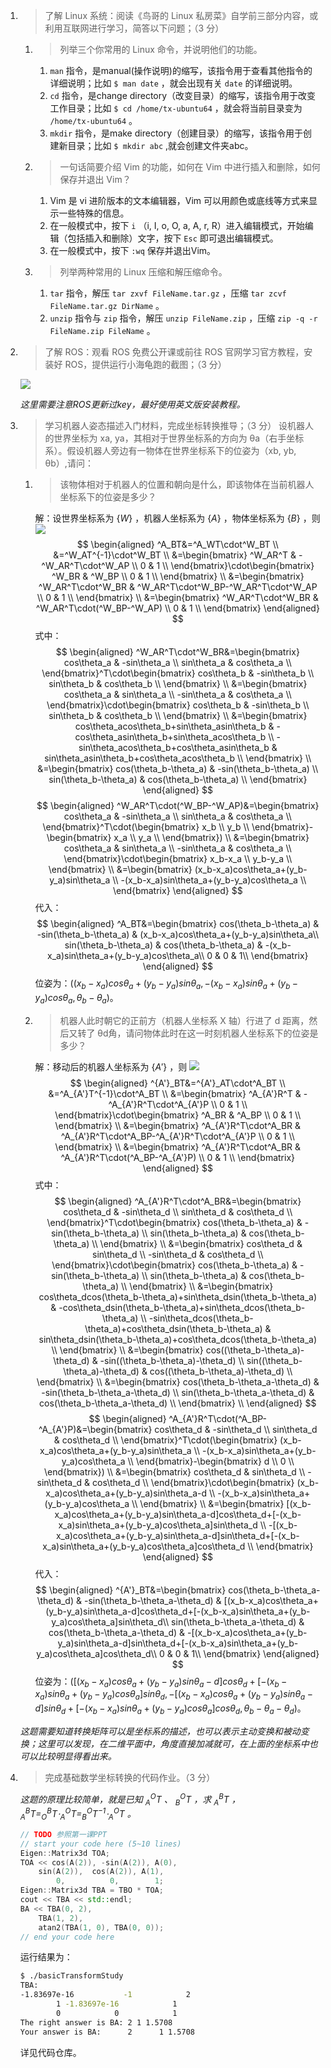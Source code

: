 1. > 了解 Linux 系统：阅读《鸟哥的 Linux 私房菜》自学前三部分内容，或利用互联网进行学习，简答以下问题；（3 分）
   1. > 列举三个你常用的 Linux 命令，并说明他们的功能。
      1. `man` 指令，是manual(操作说明)的缩写，该指令用于查看其他指令的详细说明；比如 `$ man date` ，就会出现有关 `date` 的详细说明。
      2. `cd` 指令，是change directory（改变目录）的缩写，该指令用于改变工作目录；比如 `$ cd /home/tx-ubuntu64` ，就会将当前目录变为 `/home/tx-ubuntu64` 。
      3. `mkdir` 指令，是make directory（创建目录）的缩写，该指令用于创建新目录；比如 `$ mkdir abc` ,就会创建文件夹abc。
   2. > 一句话简要介绍 Vim 的功能，如何在 Vim 中进行插入和删除，如何保存并退出 Vim？
      1. Vim 是 vi 进阶版本的文本编辑器，Vim 可以用颜色或底线等方式来显示一些特殊的信息。
      2. 在一般模式中，按下 `i` （i, I, o, O, a, A, r, R）进入编辑模式，开始编辑（包括插入和删除）文字，按下 `Esc` 即可退出编辑模式。
      3. 在一般模式中，按下 `:wq` 保存并退出Vim。
   3. > 列举两种常用的 Linux 压缩和解压缩命令。
      1. `tar` 指令，解压 `tar zxvf FileName.tar.gz` ，压缩 `tar zcvf FileName.tar.gz DirName` 。
      2. `unzip` 指令与 `zip` 指令，解压 `unzip FileName.zip` ，压缩 `zip -q -r FileName.zip FileName` 。
  
2. > 了解 ROS：观看 ROS 免费公开课或前往 ROS 官网学习官方教程，安装好 ROS，提供运行小海龟跑的截图；（3 分）
  
    ![](attachments/第二题截图.png)  
  
    *这里需要注意ROS更新过key，最好使用英文版安装教程。*  
  
3. > 学习机器人姿态描述入门材料，完成坐标转换推导；（3 分）
设机器人的世界坐标为 xa, ya，其相对于世界坐标系的方向为 θa（右手坐标系）。假设机器人旁边有一物体在世界坐标系下的位姿为（xb, yb, θb）,请问：
   1. > 该物体相对于机器人的位置和朝向是什么，即该物体在当前机器人坐标系下的位姿是多少？
  
        解：设世界坐标系为 $\{W\}$ ，机器人坐标系为 $\{A\}$ ，物体坐标系为 $\{B\}$ ，则
        ![](attachments/3.1图.png)
        $$
            \begin{aligned}
            ^A_BT&=^A_WT\cdot^W_BT \\
            &=^W_AT^{-1}\cdot^W_BT \\
            &=\begin{bmatrix}
            ^W_AR^T & -^W_AR^T\cdot^W_AP \\
            0 & 1 \\
            \end{bmatrix}\cdot\begin{bmatrix}
            ^W_BR & ^W_BP \\
            0 & 1 \\
            \end{bmatrix} \\
            &=\begin{bmatrix}
            ^W_AR^T\cdot^W_BR & ^W_AR^T\cdot^W_BP-^W_AR^T\cdot^W_AP \\
            0 & 1 \\
            \end{bmatrix} \\
            &=\begin{bmatrix}
            ^W_AR^T\cdot^W_BR & ^W_AR^T\cdot(^W_BP-^W_AP) \\
            0 & 1 \\
            \end{bmatrix}
            \end{aligned}
        $$
        式中：
        $$
            \begin{aligned}
            ^W_AR^T\cdot^W_BR&=\begin{bmatrix}
            cos\theta_a & -sin\theta_a \\
            sin\theta_a & cos\theta_a \\
            \end{bmatrix}^T\cdot\begin{bmatrix}
            cos\theta_b & -sin\theta_b \\
            sin\theta_b & cos\theta_b \\
            \end{bmatrix} \\
            &=\begin{bmatrix}
            cos\theta_a & sin\theta_a \\
            -sin\theta_a & cos\theta_a \\
            \end{bmatrix}\cdot\begin{bmatrix}
            cos\theta_b & -sin\theta_b \\
            sin\theta_b & cos\theta_b \\
            \end{bmatrix}  \\
            &=\begin{bmatrix}
            cos\theta_acos\theta_b+sin\theta_asin\theta_b & -cos\theta_asin\theta_b+sin\theta_acos\theta_b \\
            -sin\theta_acos\theta_b+cos\theta_asin\theta_b & sin\theta_asin\theta_b+cos\theta_acos\theta_b \\
            \end{bmatrix}  \\
            &=\begin{bmatrix}
            cos(\theta_b-\theta_a) & -sin(\theta_b-\theta_a) \\
            sin(\theta_b-\theta_a) & cos(\theta_b-\theta_a) \\
            \end{bmatrix}
            \end{aligned}
        $$
        $$
            \begin{aligned}
            ^W_AR^T\cdot(^W_BP-^W_AP)&=\begin{bmatrix}
            cos\theta_a & -sin\theta_a \\
            sin\theta_a & cos\theta_a \\
            \end{bmatrix}^T\cdot(\begin{bmatrix}
            x_b \\
            y_b \\
            \end{bmatrix}-\begin{bmatrix}
            x_a \\
            y_a \\
            \end{bmatrix}) \\
            &=\begin{bmatrix}
            cos\theta_a & sin\theta_a \\
            -sin\theta_a & cos\theta_a \\
            \end{bmatrix}\cdot\begin{bmatrix}
            x_b-x_a \\
            y_b-y_a \\
            \end{bmatrix}  \\
            &=\begin{bmatrix}
            (x_b-x_a)cos\theta_a+(y_b-y_a)sin\theta_a \\
            -(x_b-x_a)sin\theta_a+(y_b-y_a)cos\theta_a \\
            \end{bmatrix}
            \end{aligned}
        $$
        代入：
        $$
            \begin{aligned}
            ^A_BT&=\begin{bmatrix}
            cos(\theta_b-\theta_a) & -sin(\theta_b-\theta_a) & (x_b-x_a)cos\theta_a+(y_b-y_a)sin\theta_a\\
            sin(\theta_b-\theta_a) & cos(\theta_b-\theta_a) & -(x_b-x_a)sin\theta_a+(y_b-y_a)cos\theta_a\\
            0 & 0 & 1\\
            \end{bmatrix}
            \end{aligned}
        $$
        位姿为：$((x_b-x_a)cos\theta_a+(y_b-y_a)sin\theta_a,-(x_b-x_a)sin\theta_a+(y_b-y_a)cos\theta_a,\theta_b-\theta_a)$。
  
   2. > 机器人此时朝它的正前方（机器人坐标系 X 轴）行进了 d 距离，然后又转了 θd角，请问物体此时在这一时刻机器人坐标系下的位姿是多少？

        解：移动后的机器人坐标系为 $\{A'\}$ ，则
        ![](attachments/3.2图.png)
        $$
            \begin{aligned}
            ^{A'}_BT&=^{A'}_AT\cdot^A_BT \\
            &=^A_{A'}T^{-1}\cdot^A_BT \\
            &=\begin{bmatrix}
            ^A_{A'}R^T & -^A_{A'}R^T\cdot^A_{A'}P \\
            0 & 1 \\
            \end{bmatrix}\cdot\begin{bmatrix}
            ^A_BR & ^A_BP \\
            0 & 1 \\
            \end{bmatrix} \\
            &=\begin{bmatrix}
            ^A_{A'}R^T\cdot^A_BR & ^A_{A'}R^T\cdot^A_BP-^A_{A'}R^T\cdot^A_{A'}P \\
            0 & 1 \\
            \end{bmatrix} \\
            &=\begin{bmatrix}
            ^A_{A'}R^T\cdot^A_BR & ^A_{A'}R^T\cdot(^A_BP-^A_{A'}P) \\
            0 & 1 \\
            \end{bmatrix}
            \end{aligned}
        $$
        式中：
        $$
            \begin{aligned}
            ^A_{A'}R^T\cdot^A_BR&=\begin{bmatrix}
            cos\theta_d & -sin\theta_d \\
            sin\theta_d & cos\theta_d \\
            \end{bmatrix}^T\cdot\begin{bmatrix}
            cos(\theta_b-\theta_a) & -sin(\theta_b-\theta_a) \\
            sin(\theta_b-\theta_a) & cos(\theta_b-\theta_a) \\
            \end{bmatrix} \\
            &=\begin{bmatrix}
            cos\theta_d & sin\theta_d \\
            -sin\theta_d & cos\theta_d \\
            \end{bmatrix}\cdot\begin{bmatrix}
            cos(\theta_b-\theta_a) & -sin(\theta_b-\theta_a) \\
            sin(\theta_b-\theta_a) & cos(\theta_b-\theta_a) \\
            \end{bmatrix}  \\
            &=\begin{bmatrix}
            cos\theta_dcos(\theta_b-\theta_a)+sin\theta_dsin(\theta_b-\theta_a) & -cos\theta_dsin(\theta_b-\theta_a)+sin\theta_dcos(\theta_b-\theta_a) \\
            -sin\theta_dcos(\theta_b-\theta_a)+cos\theta_dsin(\theta_b-\theta_a) & sin\theta_dsin(\theta_b-\theta_a)+cos\theta_dcos(\theta_b-\theta_a) \\
            \end{bmatrix}  \\
            &=\begin{bmatrix}
            cos((\theta_b-\theta_a)-\theta_d) & -sin((\theta_b-\theta_a)-\theta_d) \\
            sin((\theta_b-\theta_a)-\theta_d) & cos((\theta_b-\theta_a)-\theta_d) \\
            \end{bmatrix} \\
            &=\begin{bmatrix}
            cos(\theta_b-\theta_a-\theta_d) & -sin(\theta_b-\theta_a-\theta_d) \\
            sin(\theta_b-\theta_a-\theta_d) & cos(\theta_b-\theta_a-\theta_d) \\
            \end{bmatrix} \\
            \end{aligned}
        $$
        $$
            \begin{aligned}
            ^A_{A'}R^T\cdot(^A_BP-^A_{A'}P)&=\begin{bmatrix}
            cos\theta_d & -sin\theta_d \\
            sin\theta_d & cos\theta_d \\
            \end{bmatrix}^T\cdot(\begin{bmatrix}
            (x_b-x_a)cos\theta_a+(y_b-y_a)sin\theta_a \\
            -(x_b-x_a)sin\theta_a+(y_b-y_a)cos\theta_a \\
            \end{bmatrix}-\begin{bmatrix}
            d \\
            0 \\
            \end{bmatrix}) \\
            &=\begin{bmatrix}
            cos\theta_d & sin\theta_d \\
            -sin\theta_d & cos\theta_d \\
            \end{bmatrix}\cdot\begin{bmatrix}
            (x_b-x_a)cos\theta_a+(y_b-y_a)sin\theta_a-d \\
            -(x_b-x_a)sin\theta_a+(y_b-y_a)cos\theta_a \\
            \end{bmatrix}  \\
            &=\begin{bmatrix}
            [(x_b-x_a)cos\theta_a+(y_b-y_a)sin\theta_a-d]cos\theta_d+[-(x_b-x_a)sin\theta_a+(y_b-y_a)cos\theta_a]sin\theta_d \\
            -[(x_b-x_a)cos\theta_a+(y_b-y_a)sin\theta_a-d]sin\theta_d+[-(x_b-x_a)sin\theta_a+(y_b-y_a)cos\theta_a]cos\theta_d \\
            \end{bmatrix}
            \end{aligned}
        $$
        代入：
        $$
            \begin{aligned}
            ^{A'}_BT&=\begin{bmatrix}
            cos(\theta_b-\theta_a-\theta_d) & -sin(\theta_b-\theta_a-\theta_d) & [(x_b-x_a)cos\theta_a+(y_b-y_a)sin\theta_a-d]cos\theta_d+[-(x_b-x_a)sin\theta_a+(y_b-y_a)cos\theta_a]sin\theta_d\\
            sin(\theta_b-\theta_a-\theta_d) & cos(\theta_b-\theta_a-\theta_d) & -[(x_b-x_a)cos\theta_a+(y_b-y_a)sin\theta_a-d]sin\theta_d+[-(x_b-x_a)sin\theta_a+(y_b-y_a)cos\theta_a]cos\theta_d\\
            0 & 0 & 1\\
            \end{bmatrix}
            \end{aligned}
        $$
        位姿为：$([(x_b-x_a)cos\theta_a+(y_b-y_a)sin\theta_a-d]cos\theta_d+[-(x_b-x_a)sin\theta_a+(y_b-y_a)cos\theta_a]sin\theta_d,-[(x_b-x_a)cos\theta_a+(y_b-y_a)sin\theta_a-d]sin\theta_d+[-(x_b-x_a)sin\theta_a+(y_b-y_a)cos\theta_a]cos\theta_d,\theta_b-\theta_a-\theta_d)$。  
  
    *这题需要知道转换矩阵可以是坐标系的描述，也可以表示主动变换和被动变换；这里可以发现，在二维平面中，角度直接加减就可，在上面的坐标系中也可以比较明显得看出来。*  
  
4. > 完成基础数学坐标转换的代码作业。（3 分） 
  
    *这题的原理比较简单，就是已知 $^O_AT$ 、 $^O_BT$ ，求 $^B_AT$ ， $^B_AT=^B_OT\cdot^O_AT=^O_BT^{-1}\cdot^O_AT$ 。*  
  
    ```cpp
    // TODO 参照第一课PPT
    // start your code here (5~10 lines)
    Eigen::Matrix3d TOA;
    TOA << cos(A(2)), -sin(A(2)), A(0),
        sin(A(2)),  cos(A(2)), A(1),
            0,          0,        1;
    Eigen::Matrix3d TBA = TBO * TOA;
    cout << TBA << std::endl;
    BA << TBA(0, 2),
        TBA(1, 2),
        atan2(TBA(1, 0), TBA(0, 0));
    // end your code here
    ```
    运行结果为：  
    ```sh
    $ ./basicTransformStudy 
    TBA:
    -1.83697e-16           -1            2
            1 -1.83697e-16            1
            0            0            1
    The right answer is BA: 2 1 1.5708
    Your answer is BA:      2      1 1.5708
    ```
    详见代码仓库。  
